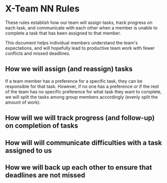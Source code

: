 # X-Team NN Rules

These rules establish how our team will assign tasks,
track progress on each task, and communicate with each other 
when a member is unable to complete a task that has been assigned to that member.

This document helps individual members understand the team's expectations,
and will hopefully lead to productive team work with fewer conflicts
and missed deadlines.

## How we will assign (and reassign) tasks

If a team member has a preference for a specific task, they can be responsible for that task. However, if no one has a preference or if the rest of the team has no specific preference for what task they want to complete, we will split the tasks among group members accordingly (evenly split the amount of work). 

## How will we will track progress (and follow-up) on completion of tasks



## How will will communicate difficulties with a task assigned to us



## How we will back up each other to ensure that deadlines are not missed





